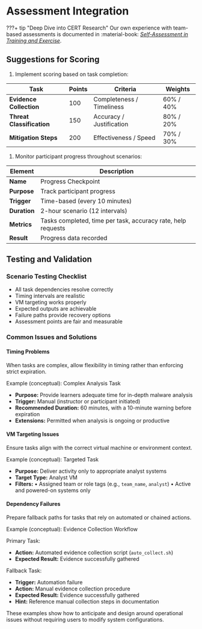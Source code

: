 # Assessment Integration

???+ tip "Deep Dive into CERT Research"
    Our own experience with team-based assessments is documented in :material-book: *[Self-Assessment in Training and Exercise](https://sei.cmu.edu/library/self-assessment-in-training-and-exercise/)*.

## Suggestions for Scoring

1. Implement scoring based on task completion:

| Task                      | Points | Criteria                  | Weights   |
| ------------------------- | ------ | ------------------------- | --------- |
| **Evidence Collection**   | 100    | Completeness / Timeliness | 60% / 40% |
| **Threat Classification** | 150    | Accuracy / Justification  | 80% / 20% |
| **Mitigation Steps**      | 200    | Effectiveness / Speed     | 70% / 30% |

1. Monitor participant progress throughout scenarios:

| Element      | Description                                                  |
| ------------ | ------------------------------------------------------------ |
| **Name**     | Progress Checkpoint                                          |
| **Purpose**  | Track participant progress                                   |
| **Trigger**  | Time-based (every 10 minutes)                                |
| **Duration** | 2-hour scenario (12 intervals)                               |
| **Metrics**  | Tasks completed, time per task, accuracy rate, help requests |
| **Result**   | Progress data recorded                                       |

## Testing and Validation

### Scenario Testing Checklist

- All task dependencies resolve correctly
- Timing intervals are realistic
- VM targeting works properly
- Expected outputs are achievable
- Failure paths provide recovery options
- Assessment points are fair and measurable

### Common Issues and Solutions

#### Timing Problems

When tasks are complex, allow flexibility in timing rather than enforcing strict expiration.

Example (conceptual): Complex Analysis Task

- **Purpose:** Provide learners adequate time for in-depth malware analysis
- **Trigger:** Manual (instructor or participant initiated)
- **Recommended Duration:** 60 minutes, with a 10-minute warning before expiration
- **Extensions:** Permitted when analysis is ongoing or productive

#### VM Targeting Issues

Ensure tasks align with the correct virtual machine or environment context.

Example (conceptual): Targeted Task

- **Purpose:** Deliver activity only to appropriate analyst systems
- **Target Type:** Analyst VM
- **Filters:**
  • Assigned team or role tags (e.g., `team_name`, `analyst`)
  • Active and powered-on systems only

#### Dependency Failures

Prepare fallback paths for tasks that rely on automated or chained actions.

Example (conceptual): Evidence Collection Workflow

Primary Task:

- **Action:** Automated evidence collection script (`auto_collect.sh`)
- **Expected Result:** Evidence successfully gathered

Fallback Task:

- **Trigger:** Automation failure
- **Action:** Manual evidence collection procedure
- **Expected Result:** Evidence successfully gathered
- **Hint:** Reference manual collection steps in documentation

These examples show how to anticipate and design around operational issues without requiring users to modify system configurations.
